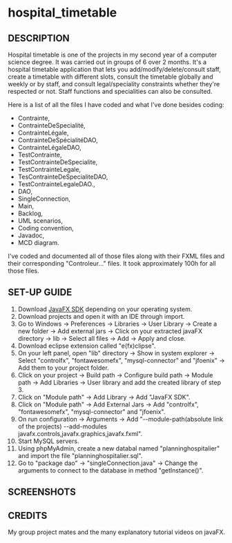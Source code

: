 # hospital_timetable

## DESCRIPTION
Hospital timetable is one of the projects in my second year of a computer science degree.  It was carried out in groups of 6 over 2 months. 
It's a hospital timetable application that lets you add/modify/delete/consult staff, create a timetable with different slots, consult the timetable globally and weekly or by staff, and consult legal/speciality constraints whether they're respected or not. Staff functions and specialities can also be consulted.

Here is a list of all the files I have coded and what I've done besides coding:
-  Contrainte,
-  ContrainteDeSpecialité,
-  ContrainteLégale,
-  ContrainteDeSpécialitéDAO,
-  ContrainteLégaleDAO,
-  TestContrainte,
-  TestContrainteDeSpecialite,
-  TestContrainteLegale,
-  TesContrainteDeSpecialiteDAO,
-  TestContrainteLegaleDAO.,
-  DAO,
-  SingleConnection,
-  Main,
-  Backlog,
-  UML scenarios,
-  Coding convention,
-  Javadoc,
-  MCD diagram.

I've coded and documented all of those files along with their FXML files and their corresponding "Controleur..." files. It took approximately 100h for all those files.

## SET-UP GUIDE
1. Download [JavaFX SDK](https://gluonhq.com/products/javafx/) depending on your operating system.
2. Download projects and open it with an IDE through import.
3. Go to Windows -> Preferences -> Libraries -> User Library -> Create a new folder -> Add external jars -> Click on your extracted javaFX directory -> lib -> Select all files -> Add   -> Apply and close.
4. Download eclipse extension called "e(fx)clipse".
5. On your left panel, open "lib" directory -> Show in system explorer -> Select "controlfx", "fontawesomefx", "mysql-connector" and "jfoenix" -> Add them to your project folder.
6. Click on your project -> Build path -> Configure build path -> Module path -> Add Libraries -> User library and add the created library of step 3.
7.  Click on "Module path" -> Add Library -> Add "JavaFX SDK".
8.  Click on "Module path" -> Add External Jars -> Add "controlfx", "fontawesomefx", "mysql-connector" and "jfoenix".
9.  On run configuration -> Arguments -> Add "--module-path(absolute link of the projects) --add-modules javafx.controls,javafx.graphics,javafx.fxml".
10.  Start MySQL servers.
11.  Using phpMyAdmin, create a new databal named "planninghospitalier" and import the file "planninghospitalier.sql".
12.  Go to "package dao" -> "singleConnection.java" -> Change the arguments to connect to the database in method "getInstance()".

## SCREENSHOTS

## CREDITS
My group project mates and the many explanatory tutorial videos on javaFX.
